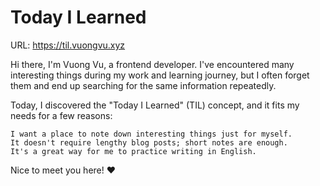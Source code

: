 # Today I Learned

URL: https://til.vuongvu.xyz

Hi there, I'm Vuong Vu, a frontend developer. I've encountered many interesting things during my work and learning journey, but I often forget them and end up searching for the same information repeatedly.

Today, I discovered the "Today I Learned" (TIL) concept, and it fits my needs for a few reasons:

    I want a place to note down interesting things just for myself.
    It doesn't require lengthy blog posts; short notes are enough.
    It's a great way for me to practice writing in English.

Nice to meet you here! ♥️
